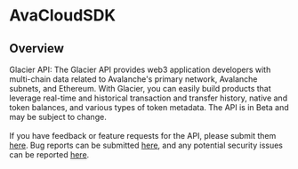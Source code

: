 # AvaCloudSDK

## Overview

Glacier API: The Glacier API provides web3 application developers with multi-chain data related to Avalanche's primary network, Avalanche subnets, and Ethereum. With Glacier, you can easily build products that leverage real-time and historical transaction and transfer history, native and token balances, and various types of token metadata. The API is in Beta and may be subject to change.</br></br>If you have feedback or feature requests for the API, please submit them <a href="https://portal.productboard.com/dndv9ahlkdfye4opdm8ksafi/tabs/4-glacier-api">here</a>. Bug reports can be submitted <a href="https://docs.google.com/forms/d/e/1FAIpQLSeJQrcp7QoNiqozMDKrVJGX5wpU827d3cVTgF8qa7t_J1Pb-g/viewform">here</a>, and any potential security issues can be reported <a href="https://immunefi.com/bounty/avalabs">here</a>.
